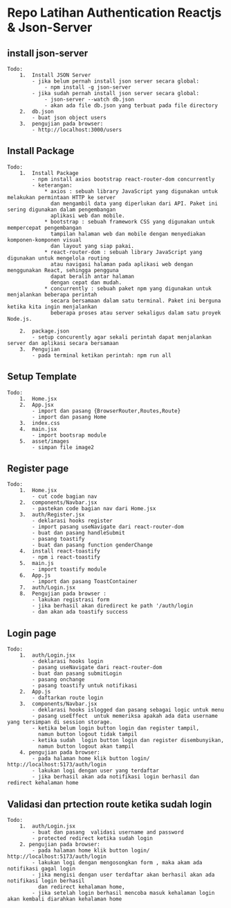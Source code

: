 # Repo Latihan Authentication Reactjs & Json-Server

## install json-server

    Todo:
        1.  Install JSON Server
            - jika belum pernah install json server secara global:
                - npm install -g json-server
            - jika sudah pernah install json server secara global:
                - json-server --watch db.json
                - akan ada file db.json yang terbuat pada file directory
        2.  db.json
            - buat json object users
        3.  pengujian pada browser:
            - http://localhost:3000/users

## Install Package

    Todo:
        1.  Install Package
            - npm install axios bootstrap react-router-dom concurrently
            - keterangan:
                * axios : sebuah library JavaScript yang digunakan untuk melakukan permintaan HTTP ke server
                  dan mengambil data yang diperlukan dari API. Paket ini sering digunakan dalam pengembangan
                  aplikasi web dan mobile.
                * bootstrap : sebuah framework CSS yang digunakan untuk mempercepat pengembangan
                  tampilan halaman web dan mobile dengan menyediakan komponen-komponen visual
                  dan layout yang siap pakai.
                * react-router-dom : sebuah library JavaScript yang digunakan untuk mengelola routing
                  atau navigasi halaman pada aplikasi web dengan menggunakan React, sehingga pengguna
                  dapat beralih antar halaman
                  dengan cepat dan mudah.
                * concurrently : sebuah paket npm yang digunakan untuk menjalankan beberapa perintah
                  secara bersamaan dalam satu terminal. Paket ini berguna ketika kita ingin menjalankan
                  beberapa proses atau server sekaligus dalam satu proyek Node.js.

        2.  package.json
            - setup concurently agar sekali perintah dapat menjalankan server dan aplikasi secara bersamaan
        3.  Pengujian
            - pada terminal ketikan perintah: npm run all

## Setup Template

    Todo:
        1.  Home.jsx
        2.  App.jsx
            - import dan pasang {BrowserRouter,Routes,Route}
            - import dan pasang Home
        3.  index.css
        4.  main.jsx
            - import bootsrap module
        5.  asset/images
            - simpan file image2

## Register page

    Todo:
        1.  Home.jsx
            - cut code bagian nav
        2.  components/Navbar.jsx
            - pastekan code bagian nav dari Home.jsx
        3.  auth/Register.jsx
            - deklarasi hooks register
            - import pasang useNavigate dari react-router-dom
            - buat dan pasang handleSubmit
            - pasang toastify
            - buat dan pasang function genderChange
        4.  install react-toastify
            - npm i react-toastify
        5.  main.js
            - import toastify module
        6.  App.js
            - import dan pasang ToastContainer
        7.  auth/Login.jsx
        8.  Pengujian pada browser :
            - lakukan registrasi form
            - jika berhasil akan diredirect ke path '/auth/login
            - dan akan ada toastify success

## Login page

    Todo:
        1.  auth/Login.jsx
            - deklarasi hooks login
            - pasang useNavigate dari react-router-dom
            - buat dan pasang submitLogin
            - pasang onchange
            - pasang toastify untuk notifikasi
        2.  App.js
            - daftarkan route login
        3.  components/Navbar.jsx
            - deklarasi hooks islogged dan pasang sebagai logic untuk menu
            - pasang useEffect  untuk memeriksa apakah ada data username yang tersimpan di session storage.
            - ketika belum login button login dan register tampil,
              namun button logout tidak tampil
            - ketika sudah  login button login dan register disembunyikan,
              namun button logout akan tampil
        4. pengujian pada browser:
            - pada halaman home klik button login/ http://localhost:5173/auth/login
            - lakukan logi dengan user yang terdaftar
            - jika berhasil akan ada notifikasi login berhasil dan redirect kehalaman home

## Validasi dan prtection route ketika sudah login

    Todo:
        1.  auth/Login.jsx
            - buat dan pasang  validasi username and password
            - protected redirect ketika sudah login
        2. pengujian pada browser:
            - pada halaman home klik button login/ http://localhost:5173/auth/login
            - lakukan logi dengan mengosongkan form , maka akam ada notifikasi gagal login
            - jika mengisi dengan user terdaftar akan berhasil akan ada notifikasi login berhasil 
              dan redirect kehalaman home, 
            - jika setelah login berhasil mencoba masuk kehalaman login akan kembali diarahkan kehalaman home

        
